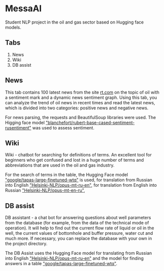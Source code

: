 # MessaAI
Student NLP project in the oil and gas sector based on Hugging face models.

## Tabs
1. News
2. Wiki
3. DB assist

## News
This tab contains 100 latest news from the site [rt.com](https://russian.rt.com/tag/neft) on the topic of oil with a sentiment mark and a dynamic news sentiment graph. Using this tab, you can analyze the trend of oil news in recent times and read the latest news, which is divided into two categories: positive news and negative news.

For news parsing, the requests and BeautifulSoup libraries were used.
The Higging face model ["blanchefort/rubert-base-cased-sentiment-rusentiment"](https://huggingface.co/blanchefort/rubert-base-cased-sentiment-rusentiment) was used to assess sentiment.

## Wiki
Wiki - chatbot for searching for definitions of terms. An excellent tool for beginners who get confused and lost in a huge number of terms and abbreviations that are used in the oil and gas industry.

For the search of terms in the table, the Hugging Face model ["google/tapas-large-finetuned-wtq"](https://huggingface.co/google/tapas-large-finetuned-wtq) is used, for translation from Russian into English ["Helsinki-NLP/opus-mt-ru-en"](https://huggingface.co/Helsinki-NLP/opus-mt-ru-en), for translation from English into Russian ["Helsinki-NLP/opus-mt-en-ru"](https://huggingface.co/Helsinki-NLP/opus-mt-en-ru),

## DB assist
DB assistant - a chat bot for answering questions about well parameters from the database (for example, from the data of the technical mode of operation). It will help to find out the current flow rate of liquid or oil in the well, the current values of bottomhole and buffer pressure, water cut and much more. If necessary, you can replace the database with your own in the project directory.

The DB Assist uses the Hugging Face model for translating from Russian into English ["Helsinki-NLP/opus-mt-ru-en"](https://huggingface.co/Helsinki-NLP/opus-mt-ru-en) and the model for finding answers in a table ["google/tapas-large-finetuned-wtq"](https://huggingface.co/google/tapas-large-finetuned-wtq).
